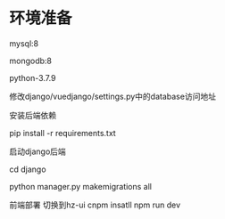 # 环境准备

mysql:8

mongodb:8

python-3.7.9

修改django/vuedjango/settings.py中的database访问地址

安装后端依赖

pip install -r requirements.txt

启动django后端

cd django 

python manager.py makemigrations all

前端部署
切换到hz-ui
cnpm insatll
npm run dev

